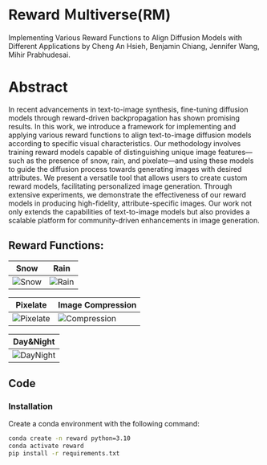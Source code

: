 # Reward Ｍultiverse(RM)
Implementing Various Reward Functions to Align Diffusion Models with Different Applications by Cheng An Hsieh, Benjamin Chiang, Jennifer Wang, Mihir Prabhudesai.

# Abstract
In recent advancements in text-to-image synthesis, fine-tuning diffusion models through reward-driven backpropagation has shown promising results. In this work, we introduce a framework for implementing and applying various reward functions to align text-to-image diffusion models according to specific visual characteristics. Our methodology involves training reward models capable of distinguishing unique image features—such as the presence of snow, rain, and pixelate—and using these models to guide the diffusion process towards generating images with desired attributes. We present a versatile tool that allows users to create custom reward models, facilitating personalized image generation. Through extensive experiments, we demonstrate the effectiveness of our reward models in producing high-fidelity, attribute-specific images. Our work not only extends the capabilities of text-to-image models but also provides a scalable platform for community-driven enhancements in image generation.

## Reward Functions:

| Snow | Rain | 
| -------- | -------- | 
| ![Snow](https://github.com/rewardUniverse/reward-multiverse/blob/main/images/snow.gif)     | ![Rain](https://github.com/rewardUniverse/reward-multiverse/blob/main/images/rain.gif)     |

| Pixelate | Image Compression | 
| -------- | -------- | 
| ![Pixelate](https://github.com/rewardUniverse/reward-multiverse/blob/main/images/wolf.gif)     | ![Compression](https://github.com/rewardUniverse/reward-multiverse/blob/main/images/bird.gif)     |

| Day&Night |
| -------- | 
| ![DayNight](https://github.com/rewardUniverse/reward-multiverse/blob/main/images/daynight.gif)     |


## Code

### Installation 
Create a conda environment with the following command:
```bash
conda create -n reward python=3.10
conda activate reward
pip install -r requirements.txt
```
